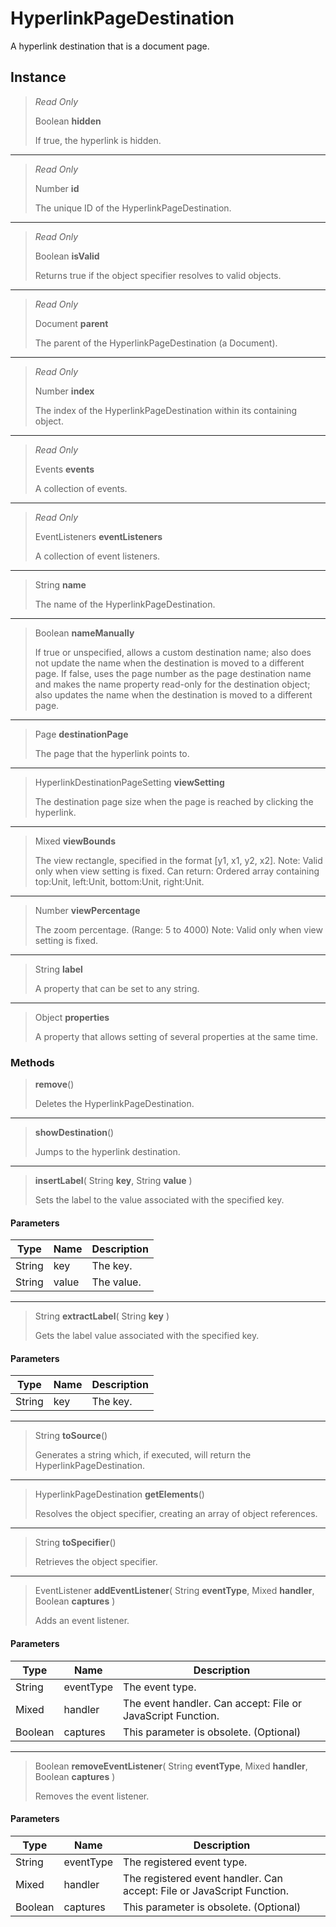 # HyperlinkPageDestination
A hyperlink destination that is a document page.

## Instance
> *Read Only* 
> 
> Boolean **hidden** 
>
> If true, the hyperlink is hidden.
*** 
> *Read Only* 
> 
> Number **id** 
>
> The unique ID of the HyperlinkPageDestination.
*** 
> *Read Only* 
> 
> Boolean **isValid** 
>
> Returns true if the object specifier resolves to valid objects.
*** 
> *Read Only* 
> 
> Document **parent** 
>
> The parent of the HyperlinkPageDestination (a Document).
*** 
> *Read Only* 
> 
> Number **index** 
>
> The index of the HyperlinkPageDestination within its containing object.
*** 
> *Read Only* 
> 
> Events **events** 
>
> A collection of events.
*** 
> *Read Only* 
> 
> EventListeners **eventListeners** 
>
> A collection of event listeners.
*** 
> String **name** 
>
> The name of the HyperlinkPageDestination.
*** 
> Boolean **nameManually** 
>
> If true or unspecified, allows a custom destination name; also does not update the name when the destination is moved to a different page. If false, uses the page number as the page destination name and makes the name property read-only for the destination object; also updates the name when the destination is moved to a different page.
*** 
> Page **destinationPage** 
>
> The page that the hyperlink points to.
*** 
> HyperlinkDestinationPageSetting **viewSetting** 
>
> The destination page size when the page is reached by clicking the hyperlink.
*** 
> Mixed **viewBounds** 
>
> The view rectangle, specified in the format [y1, x1, y2, x2]. Note: Valid only when view setting is fixed. Can return: Ordered array containing top:Unit, left:Unit, bottom:Unit, right:Unit.
*** 
> Number **viewPercentage** 
>
> The zoom percentage. (Range: 5 to 4000) Note: Valid only when view setting is fixed.
*** 
> String **label** 
>
> A property that can be set to any string.
*** 
> Object **properties** 
>
> A property that allows setting of several properties at the same time.

### Methods
> **remove**()
> 
> Deletes the HyperlinkPageDestination.
*** 
> **showDestination**()
> 
> Jumps to the hyperlink destination.
*** 
> **insertLabel**( String **key**, String **value** )
> 
> Sets the label to the value associated with the specified key.
#### Parameters
| Type | Name | Description |
|---|---|---|
| String | key | The key. |
| String | value | The value. |

*** 
> String **extractLabel**( String **key** )
> 
> Gets the label value associated with the specified key.
#### Parameters
| Type | Name | Description |
|---|---|---|
| String | key | The key. |

*** 
> String **toSource**()
> 
> Generates a string which, if executed, will return the HyperlinkPageDestination.
*** 
> HyperlinkPageDestination **getElements**()
> 
> Resolves the object specifier, creating an array of object references.
*** 
> String **toSpecifier**()
> 
> Retrieves the object specifier.
*** 
> EventListener **addEventListener**( String **eventType**, Mixed **handler**, Boolean **captures** )
> 
> Adds an event listener.
#### Parameters
| Type | Name | Description |
|---|---|---|
| String | eventType | The event type. |
| Mixed | handler | The event handler. Can accept: File or JavaScript Function. |
| Boolean | captures | This parameter is obsolete. (Optional) |

*** 
> Boolean **removeEventListener**( String **eventType**, Mixed **handler**, Boolean **captures** )
> 
> Removes the event listener.
#### Parameters
| Type | Name | Description |
|---|---|---|
| String | eventType | The registered event type. |
| Mixed | handler | The registered event handler. Can accept: File or JavaScript Function. |
| Boolean | captures | This parameter is obsolete. (Optional) |


